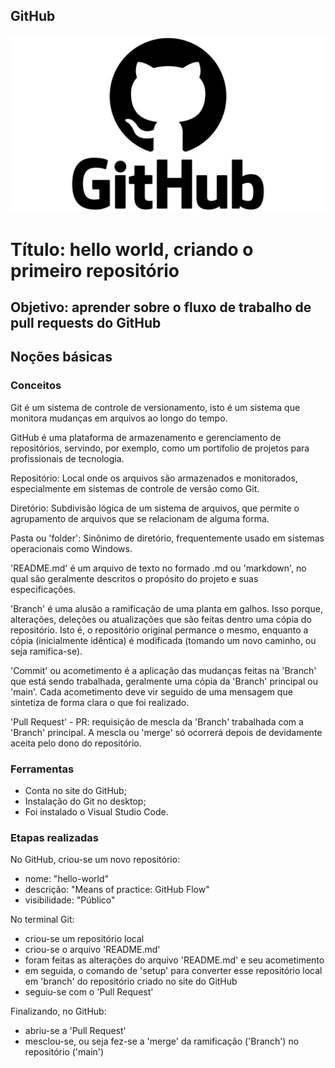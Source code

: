 ## GitHub

![alt text](image.png)


# Título: hello world, criando o primeiro repositório

## Objetivo: aprender sobre o fluxo de trabalho de pull requests do GitHub

## Noções básicas

### Conceitos

Git é um sistema de controle de versionamento, isto é um sistema que monitora mudanças em arquivos ao longo do tempo.

GitHub é uma plataforma de armazenamento e gerenciamento de repositórios, servindo, por exemplo, como um portífolio de projetos para profissionais de tecnologia.

Repositório: Local onde os arquivos são armazenados e monitorados, especialmente em sistemas de controle de versão como Git. 

Diretório: Subdivisão lógica de um sistema de arquivos, que permite o agrupamento de arquivos que se relacionam de alguma forma. 

Pasta ou 'folder': Sinônimo de diretório, frequentemente usado em sistemas operacionais como Windows. 

'README.md' é um arquivo de texto no formado .md ou 'markdown', no qual são geralmente descritos o propósito do projeto e suas especificações.

'Branch' é uma alusão a ramificação de uma planta em galhos. Isso porque, alterações, deleções ou atualizações que são feitas dentro uma cópia do repositório. Isto é, o repositório original permance o mesmo, enquanto a cópia (inicialmente idêntica) é modificada (tomando um novo caminho, ou seja ramifica-se).

'Commit' ou acometimento é a aplicação das mudanças feitas na 'Branch' que está sendo trabalhada, geralmente uma cópia da 'Branch' principal ou 'main'. Cada acometimento deve vir seguido de uma mensagem que sintetiza de forma clara o que foi realizado.

'Pull Request' - PR: requisição de mescla da 'Branch' trabalhada com a 'Branch' principal. A mescla ou 'merge' só ocorrerá depois de devidamente aceita pelo dono do repositório.


### Ferramentas

- Conta no site do GitHub;
- Instalação do Git no desktop;
- Foi instalado o Visual Studio Code.


### Etapas realizadas

No GitHub, criou-se um novo repositório:
- nome: "hello-world"
- descrição: "Means of practice: GitHub Flow"
- visibilidade: "Público"

No terminal Git:
- criou-se um repositório local
- criou-se o arquivo 'README.md'
- foram feitas as alterações do arquivo 'README.md' e seu acometimento
- em seguida, o comando de 'setup' para converter esse repositório local em 'branch' do repositório criado no site do GitHub
- seguiu-se com o 'Pull Request'

Finalizando, no GitHub:
- abriu-se a 'Pull Request'
- mesclou-se, ou seja fez-se a 'merge' da ramificação ('Branch') no repositório ('main')
